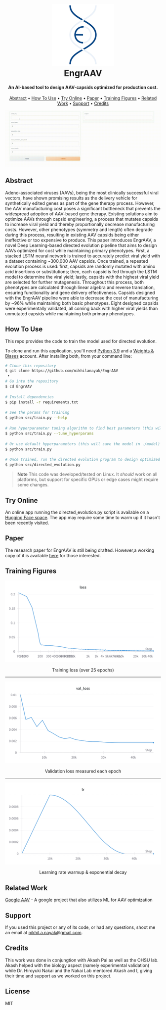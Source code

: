 
<h1 align="center">
  <br>
  <img src="./res/logo.png" alt="Markdownify" width="200">

  <br>
  EngrAAV
  <br>
</h1>

<h4 align="center">An AI-based tool to design AAV-capsids optimized for production cost.</h4>

<p align="center">
  <a href="#abstract">Abstract</a> •
  <a href="#how-to-use">How To Use</a> •
  <a href="#try-online">Try Online</a> •
  <a href="#paper">Paper</a> •
  <a href="#training-figures">Training Figures</a> •
  <a href="#related-work">Related Work</a> •
  <a href="#support">Support</a> •
  <a href="#credits">Credits</a>
</p>

![screenshot](./res/demo.gif)

## Abstract
Adeno-associated viruses (AAVs), being the most clinically successful viral vectors, have shown promising results as the delivery vehicle for synthetically edited genes as part of the gene therapy process. However, the AAV manufacturing cost poses a significant bottleneck that prevents the widespread adoption of AAV-based gene therapy. Existing solutions aim to optimize AAVs through capsid engineering, a process that mutates capsids to increase viral yield and thereby proportionally decrease manufacturing costs. However, other phenotypes (symmetry and length) often degrade during this process, resulting in existing AAV capsids being either ineffective or too expensive to produce. This paper introduces EngrAAV, a novel Deep Learning-based directed evolution pipeline that aims to design AAVs optimized for cost while maintaining primary phenotypes. First, a stacked LSTM neural network is trained to accurately predict viral yield with a dataset containing ~300,000 AAV capsids. Once trained, a repeated evolution process is used: first, capsids are randomly mutated with amino acid insertions or substitutions; then, each capsid is fed through the LSTM model to determine the viral yield; lastly, capsids with the highest viral yield are selected for further mutagenesis. Throughout this process, both phenotypes are calculated through linear algebra and reverse translation, ensuring functionality and gene delivery effectiveness. Capsids designed with the EngrAAV pipeline were able to decrease the cost of manufacturing by ~96% while maintaining both basic phenotypes. Eight designed capsids were experimentally validated, all coming back with higher viral yields than unmutated capsids while maintaining both primary phenotypes.


## How To Use
This repo provides the code to train the model used for directed evolution.

To clone and run this application, you'll need [Python 3.9](https://www.python.org/) and a [Weights & Biases](https://wandb.ai/site) account. After installing both, from your command line:

```bash
# Clone this repository
$ git clone https://github.com/nikhilanayak/EngrAAV
 •
# Go into the repository
$ cd EngrAAV

# Install dependencies
$ pip install -r requirements.txt

# See the params for training
$ python src/train.py --help

# Run hyperparameter tuning algorithm to find best parameters (this will NOT train the final model)
$ python src/train.py --tune_hyperparams

# Or use default hyperparameters (this will save the model in ./model)
$ python src/train.py

# Once trained, run the directed evolution program to design optimized capsid sequences
$ python src/directed_evolution.py
```

> **Note**
> This code was developed/tested on Linux. It *should* work on all platforms, but support for specific GPUs or edge cases might require some changes.


## Try Online
An online app running the directed_evolution.py script is available on a [Hugging Face space](https://huggingface.co/spaces/nikhilnayak/EngrAAV). The app may require some time to warm up if it hasn't been recently visited. 

## Paper

The research paper for EngrAAV is still being drafted. However,a working copy of it is available [here](res/Nayak_Pai_EngrAAV.pdf) for those interested. 


## Training Figures
<img src="./res/loss.png"/>
<p align="center">Training loss (over 25 epochs)</p>

---

<img src="./res/val_loss.png"/>
<p align="center">Validation loss measured each epoch</p>

---

<img src="./res/lr.png"/>
<p align="center">Learning rate warmup & exponential decay</p>

## Related Work

[Google AAV](https://github.com/google-research/google-research/tree/master/aav) - A google project that also utilizes ML for AAV optimization


## Support

If you used this project or any of its code, or had any questions, shoot me an email at nikhil.a.nayak@gmail.com.


## Credits

This work was done in conjungtion with Akash Pai as well as the OHSU lab. Akash helped with the biology aspect (namely experimental validation) while Dr. Hiroyuki Nakai and the Nakai Lab mentored Akash and I, giving their time and support as we worked on this project. 



## License
MIT

